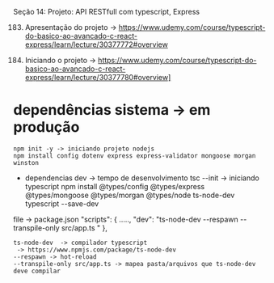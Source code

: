 Seção 14: Projeto: API RESTfull com typescript, Express

183. Apresentação do projeto
 -> https://www.udemy.com/course/typescript-do-basico-ao-avancado-c-react-express/learn/lecture/30377772#overview

 184. Iniciando o projeto
  -> https://www.udemy.com/course/typescript-do-basico-ao-avancado-c-react-express/learn/lecture/30377780#overview]

#	dependências sistema -> em produção
	npm init -y -> iniciando projeto nodejs
	npm install config dotenv express express-validator mongoose morgan winston 

*	dependencias dev -> tempo de desenvolvimento
	tsc --init  -> iniciando typescript 
	npm install @types/config @types/express @types/mongoose @types/morgan @types/node ts-node-dev typescript --save-dev

file -> package.json
"scripts": {
    .....,
    "dev": "ts-node-dev --respawn --transpile-only src/app.ts "
  },

	ts-node-dev  -> compilador typescript 
	 -> https://www.npmjs.com/package/ts-node-dev
	--respawn -> hot-reload 
	--transpile-only src/app.ts -> mapea pasta/arquivos que ts-node-dev deve compilar 